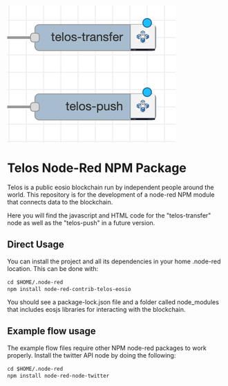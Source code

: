 ![Screenshot](images/telos_node_screenshot.png)

# Telos Node-Red NPM Package

Telos is a public eosio blockchain run by independent people around the world. This repository is for the development of a node-red NPM module that connects data to the blockchain.

Here you will find the javascript and HTML code for the "telos-transfer" node as well as the "telos-push" in a future version.

## Direct Usage

You can install the project and all its dependencies in your home .node-red location. This can be done with:

```
cd $HOME/.node-red
npm install node-red-contrib-telos-eosio
```

You should see a package-lock.json file and a folder called node_modules that includes eosjs libraries for interacting with the blockchain.

## Example flow usage

The example flow files require other NPM node-red packages to work properly. Install the twitter API node by doing the following:

```
cd $HOME/.node-red
npm install node-red-node-twitter
```
